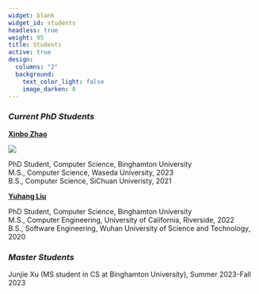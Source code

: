 ```yaml
---
widget: blank
widget_id: students
headless: true
weight: 95
title: Students
active: true
design:
  columns: "2"
  background:
    text_color_light: false
    image_darken: 0
---
```

### ***Current PhD Students***

**[X﻿inbo Zhao](xinbozhao.com)**

![](avatar.jpg)

PhD Student, Computer Science, Binghamton University\
M.S., Computer Science, Waseda University, 2023\
B.S., Computer Science, SiChuan Univeristy, 2021

**[Y﻿uhang Liu](yuhangliu.com)**

PhD Student, Computer Science, Binghamton University\
M.S., Computer Engineering, University of California, Riverside, 2022\
B.S., Software Engineering, Wuhan University of Science and Technology, 2020

### ***Master Students***

J﻿unjie Xu (MS student in CS at Binghamton University), Summer 2023-Fall 2023